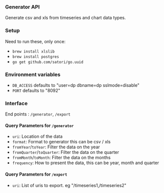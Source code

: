 ### Generator API
Generate csv and xls from timeseries and chart data types.

### Setup
Need to run these, only once:

* `brew install xlslib`
* `brew install postgres`
* `go get github.com/satori/go.uuid`

### Environment variables
* `DB_ACCESS` defaults to "user=dp dbname=dp sslmode=disable"
* `PORT` defaults to "8092"

### Interface

End points : `/generator`, `/export`

#### Query Parameters for `/generator`
* `uri`: Location of the data
* `format`: Format to generator this can be csv / xls
* `fromYear`/`toYear`: Filter the data on the year
* `fromQuarter`/`toQuarter`: Filter the data on the quarter
* `fromMonth`/`toMonth`: Filter the data on the months
* `frequency`: How to present the data, this can be year, month and quarter

#### Query Parameters for `/export`
* `uri`: List of uris to export. eg "/timeseries1,/timeseries2"
